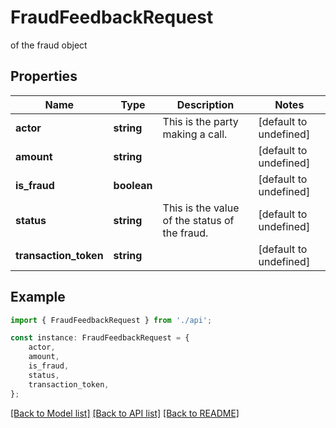 # FraudFeedbackRequest

of the fraud object

## Properties

Name | Type | Description | Notes
------------ | ------------- | ------------- | -------------
**actor** | **string** | This is the party making a call. | [default to undefined]
**amount** | **string** |  | [default to undefined]
**is_fraud** | **boolean** |  | [default to undefined]
**status** | **string** | This is the value of the status of the fraud. | [default to undefined]
**transaction_token** | **string** |  | [default to undefined]

## Example

```typescript
import { FraudFeedbackRequest } from './api';

const instance: FraudFeedbackRequest = {
    actor,
    amount,
    is_fraud,
    status,
    transaction_token,
};
```

[[Back to Model list]](../README.md#documentation-for-models) [[Back to API list]](../README.md#documentation-for-api-endpoints) [[Back to README]](../README.md)
